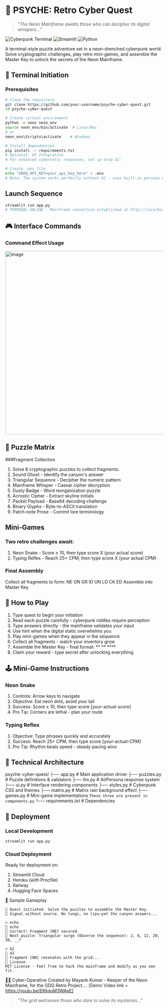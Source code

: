 # 🧠 PSYCHE: Retro Cyber Quest

> *"The Neon Mainframe awaits those who can decipher its digital whispers..."*

![Cyberpunk Terminal](https://img.shields.io/badge/Theme-Retro__Cyberpunk-39ff14?style=for-the-badge)
![Streamlit](https://img.shields.io/badge/Built_with-Streamlit-FF4B4B?style=for-the-badge)
![Python](https://img.shields.io/badge/Python-3.8%2B-3776AB?style=for-the-badge)

A terminal-style puzzle adventure set in a neon-drenched cyberpunk world. Solve cryptographic challenges, play retro mini-games, and assemble the Master Key to unlock the secrets of the Neon Mainframe.

## 🌌 Terminal Initiation

### Prerequisites

```bash
# Clone the repository
git clone https://github.com/your-username/psyche-cyber-quest.git
cd psyche-cyber-quest
```
```bash
# Create virtual environment
python -m venv neon_env
source neon_env/bin/activate  # Linux/Mac
# or
neon_env\Scripts\activate    # Windows
```
```bash
# Install dependencies
pip install -r requirements.txt
# Optional: AI Integration
# For enhanced cybernetic responses, set up Groq AI:
```

```bash
# Create .env file
echo "GROQ_API_KEY=your_api_key_here" > .env
# Note: The system works perfectly without AI - uses built-in persona emulator
```
## Launch Sequence
```bash
streamlit run app.py
# TERMINAL ONLINE - Mainframe connection established at http://localhost:8501
```

## 🎮 Interface Commands
### Command	Effect	Usage

<img width="569" height="586" alt="image" src="https://github.com/user-attachments/assets/02485b9c-656a-4eae-8122-ff65c4426d8a" />


## 🧩 Puzzle Matrix
###Fragment Collection
1. Solve 8 cryptographic puzzles to collect fragments:
2. Sound Ghost - Identify the canyon's answer
3. Triangular Sequence - Decipher the numeric pattern
4. Mainframe Whisper - Caesar cipher decryption
5. Dusty Badge - Word reorganization puzzle
6. Acrostic Cipher - Extract skyline initials
7. Packet Payload - Base64 decoding challenge
8. Binary Glyphs - Byte-to-ASCII translation
9. Patch-note Prose - Commit lore terminology

## Mini-Games
### Two retro challenges await:

1. Neon Snake - Score ≥ 10, then type score X (your actual score)
2. Typing Reflex - Reach 25+ CPM, then type score X (your actual CPM)

### Final Assembly
Collect all fragments to form: NE ON GR ID UN LO CK ED
Assemble into Master Key

## 🎯 How to Play
1. Type quest to begin your initiation
2. Read each puzzle carefully - cyberpunk riddles require perception
3. Type answers directly - the mainframe validates your input
4. Use hint when the digital static overwhelms you
5. Play mini-games when they appear in the sequence
6. Collect all fragments - watch your inventory grow
7. Assemble the Master Key - final format: ** ** ****
8. Claim your reward - type secret after unlocking everything

## 🕹️ Mini-Game Instructions
### Neon Snake
1. Controls: Arrow keys to navigate
2. Objective: Eat neon dots, avoid your tail
3. Success: Score ≥ 10, then type score [your-actual-score]
4. Pro Tip: Corners are lethal - plan your route

### Typing Reflex
1. Objective: Type phrases quickly and accurately
3. Success: Reach 25+ CPM, then type score [your-actual-CPM]
3. Pro Tip: Rhythm beats speed - steady pacing wins

## 🔧 Technical Architecture

psyche-cyber-quest/
├── app.py              # Main application driver
├── puzzles.py          # Puzzle definitions & validators
├── llm.py             # AI/Persona response system
├── ui.py              # Interface rendering components
├── styles.py          # Cyberpunk CSS and themes
├── matrix.py          # Matrix rain background effect
├── games.py           # Mini-game implementations ```These three are present in components.py```
└── requirements.txt   # Dependencies

## 🚀 Deployment
### Local Development
```bash
streamlit run app.py
```

### Cloud Deployment
Ready for deployment on:
1. Streamlit Cloud
2. Heroku (with Procfile)
3. Railway
4. Hugging Face Spaces

🎲 Sample Gameplay

```> quest
🤖 Quest initiated. Solve the puzzles to assemble the Master Key.
🤖 Signal without source. No lungs, no lips—yet the canyon answers...
```

```
> echo
🧑 echo
🤖 Correct! Fragment [NE] secured.
🤖 Next puzzle: Triangular surge (Observe the sequence): 2, 6, 12, 20, 30, __?
```

```
> 42
🧑 42
🤖 Fragment [ON] resonates with the grid...
📜 License
MIT License - Feel free to hack the mainframe and modify as you see fit.
```

👨‍💻 Cyber-Operative
Created by Mayank Kumar - Keeper of the Neon Mainframe, for the GDG Retro Project....
[Demo Video link = https://youtu.be/EKkquM3WAeE]

> *"The grid welcomes those who dare to solve its mysteries..."*



